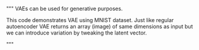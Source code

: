 """
VAEs can be used for generative purposes. 

This code demonstrates VAE using MNIST dataset.
Just like regular autoencoder VAE returns an array (image) of same dimensions
as input but we can introduce variation by tweaking the latent vector.

"""

